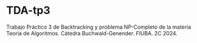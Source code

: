 # TDA-tp3
Trabajo Práctico 3 de Backtracking y problema NP-Completo de la materia Teoría de Algoritmos. Cátedra Buchwald-Genender. FIUBA. 2C 2024.
